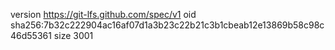 version https://git-lfs.github.com/spec/v1
oid sha256:7b32c222904ac16af07d1a3b23c22b21c3b1cbeab12e13869b58c98c46d55361
size 3001
